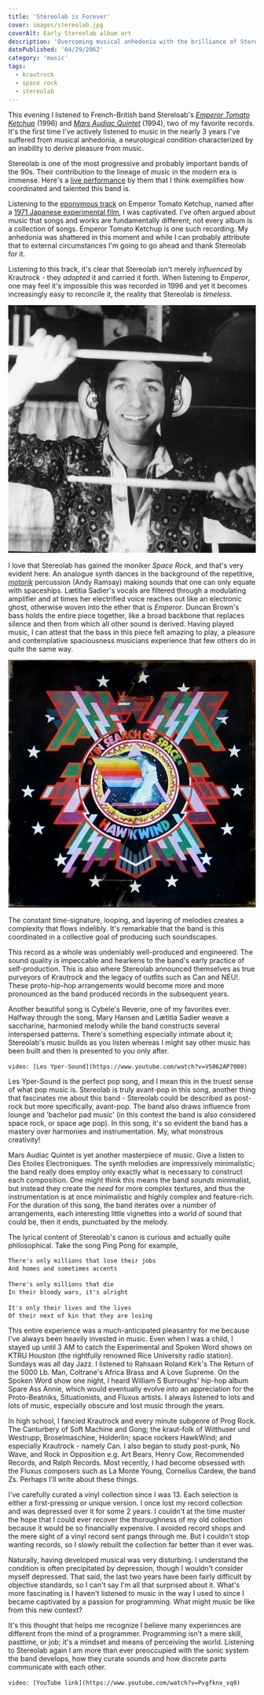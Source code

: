 ```yaml
---
title: 'Stereolab is Forever'
cover: images/stereolab.jpg
coverAlt: Early Stereolab album art
description: 'Overcoming musical anhedonia with the brilliance of Stereolab.'
datePublished: '04/29/2062'
category: 'music'
tags:
  - krautrock
  - space rock
  - stereolab
---
```


This evening I listened to French-British band Stereloab's [*Emperor Tomato Ketchup*](https://www.youtube.com/playlist?list=PLs9zwqXsceUgmbKm0I_wmEu5YwDQ0fEZ2) (1996) and [*Mars Audiac Quintet*](https://www.youtube.com/playlist?list=PL5SMXYhIcZ5KA9yZlx7WVT1VftzyZ-U-3) (1994), two of my favorite records. It's the first time I've actively listened to music in the nearly 3 years I've suffered from musical anhedonia, a neurological condition characterized by an inability to derive pleasure from music.

Stereolab is one of the most progressive and probably important bands of the 90s. Their contribution to the lineage of music in the modern era is immense. Here's a [live performance](https://www.youtube.com/watch?v=DSXf0RRtSQ8) by them that I think exemplifies how coordinated and talented this band is.

Listening to the [eponymous track](https://www.youtube.com/watch?v=mIzLYSaRWi8&list=PLs9zwqXsceUgmbKm0I_wmEu5YwDQ0fEZ2&index=9) on Emperor Tomato Ketchup, named after a [1971 Japanese experimental film](https://en.wikipedia.org/wiki/Emperor_Tomato_Ketchup_(film)), I was captivated. I've often argued about music that songs and works are fundamentally different; not every album is a collection of songs. Emperor Tomato Ketchup is one such recording. My anhedonia was shattered in this moment and while I can probably attribute that to external circumstances I'm going to go ahead and thank Stereolab for it.

Listening to this track, it's clear that Stereolab isn't merely *influenced* by Krautrock - they *adopted* it and carried it forth. When listening to *Emperor*, one may feel it's impossible this was recorded in 1996 and yet it becomes increasingly easy to reconcile it, the reality that Stereolab is *timeless*.

![Influential Can percussionist Jaki Liebezeit.](./images/can.jpg)

I love that Stereolab has gained the moniker *Space Rock*, and that's very evident here. An analogue synth dances in the background of the repetitive, [*motorik*](https://en.wikipedia.org/wiki/Motorik) percussion (Andy Ramsay) making sounds that one can only equate with spaceships. Lætitia Sadier's vocals are filtered through a modulating amplifier and at times her electrified voice reaches out like an electronic ghost, otherwise woven into the ether that is *Emperor*. Duncan Brown's bass holds the entire piece together, like a broad backbone that replaces silence and then from which all other sound is derived. Having played music, I can attest that the bass in this piece felt amazing to play, a pleasure and contemplative spaciousness musicians experience that few others do in quite the same way.

![Hawkwind's seminal In Search of Space (1971), an early entry in the Space Rock canon.](./images/hawkwind.jpg)

The constant time-signature, looping, and layering of melodies creates a complexity that flows indelibly. It's remarkable that the band is this coordinated in a collective goal of producing such soundscapes.

This record as a whole was undeniably well-produced and engineered. The sound quality is impeccable and hearkens to the band's early practice of self-production. This is also where Stereolab announced themselves as true purveyors of Krautrock and the legacy of outfits such as Can and NEU!. These proto-hip-hop arrangements would become more and more pronounced as the band produced records in the subsequent years.

Another beautiful song is Cybele's Reverie, one of my favorites ever. Halfway through the song, Mary Hansen and Lætitia Sadier weave a saccharine, harmonied melody while the band constructs several interspersed patterns. There's something especially intimate about it; Stereolab's music builds as you listen whereas I might say other music has been built and then is presented to you only after.

`video: [Les Yper-Sound](https://www.youtube.com/watch?v=VS062AP7000)`

Les Yper-Sound is the perfect pop song, and I mean this in the truest sense of what pop music is. Stereolab is truly avant-pop in this song, another thing that fascinates me about this band - Stereolab could be described as post-rock but more specifically, avant-pop. The band also draws influence from lounge and 'bachelor pad music' (in this context the band is also considered space rock, or space age pop). In this song, it's so evident the band has a mastery over harmonies and instrumentation. My, what monstrous creativity!

Mars Audiac Quintet is yet another masterpiece of music. Give a listen to Des Etoiles Electroniques. The synth melodies are impressively minimalistic; the band really does employ only exactly what is necessary to construct each composition. One might think this means the band *sounds* minimalist, but instead they create the *need* for more complex textures, and thus the instrumentation is at once minimalistic and highly complex and feature-rich. For the duration of this song, the band iterates over a number of arrangements, each interesting little vignettes into a world of sound that could be, then it ends, punctuated by the melody.

The lyrical content of Stereolab's canon is curious and actually quite philosophical. Take the song Ping Pong for example,

```
There's only millions that lose their jobs
And homes and sometimes accents

There's only millions that die
In their bloody wars, it's alright

It's only their lives and the lives
Of their next of kin that they are losing
```

This entire experience was a much-anticipated pleasantry for me because I've always been heavily invested in music. Even when I was a child, I stayed up until 3 AM to catch the Experimental and Spoken Word shows on KTRU Houston (the rightfully renowned Rice University radio station). Sundays was all day Jazz. I listened to Rahsaan Roland Kirk's The Return of the 5000 Lb. Man, Coltrane's Africa Brass and A Love Supreme. On the Spoken Word show one night, I heard William S Burroughs' hip-hop album Spare Ass Annie, which would eventually evolve into an appreciation for the Proto-Beatniks, Situationists, and Fluxus artists. I always listened to lots and lots of music, especially obscure and lost music through the years.

In high school, I fancied Krautrock and every minute subgenre of Prog Rock. The Canturbery of Soft Machine and Gong; the kraut-folk of Witthuser und Westrupp, Broselmaschine, Holderlin; space rockers HawkWind; and especially Krautrock - namely Can. I also began to study post-punk, No Wave, and Rock in Opposition e.g. Art Bears, Henry Cow, Recommended Records, and Ralph Records. Most recently, I had become obsessed with the Fluxus composers such as La Monte Young, Cornelius Cardew, the band Zs. Perhaps I'll write about these things.

I've carefully curated a vinyl collection since I was 13. Each selection is either a first-pressing or unique version. I once lost my record collection and was depressed over it for some 2 years. I couldn't at the time muster the hope that I could ever recover the thoroughness of my old collection because it would be so financially expensive. I avoided record shops and the mere sight of a vinyl record sent pangs through me. But I couldn't stop wanting records, so I slowly rebuilt the collection far better than it ever was.

Naturally, having developed musical   was very disturbing. I understand the condition is often precipitated by depression, though I wouldn't consider myself depressed. That said, the last two years have been fairly difficult by objective standards, so I can't say I'm all that surprised about it. What's more fascinating is I haven't listened to music in the way I used to since I became captivated by a passion for programming. What might music be like from this new context?

It's this thought that helps me recognize I believe many experiences are different from the mind of a programmer. Programming isn't a mere skill, pasttime, or job; it's a mindset and means of perceiving the world. Listening to Stereolab again I am more than ever preoccupied with the sonic system the band develops, how they curate sounds and how discrete parts communicate with each other.


`video: [YouTube link](https://www.youtube.com/watch?v=Pvgfknx_vq0)`
